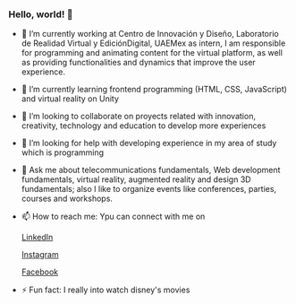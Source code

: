 ### Hello, world! 👋

- 🔭 I’m currently working at Centro de Innovación y Diseño, Laboratorio de Realidad Virtual y EdiciónDigital, UAEMex as intern, I am responsible for programming and animating content for the virtual platform, as well as providing functionalities and dynamics that improve the user experience.
  
- 🌱 I’m currently learning frontend programming (HTML, CSS, JavaScript) and virtual reality on Unity
  
- 👯 I’m looking to collaborate on proyects related with innovation, creativity, technology and education to develop more experiences
  
- 🤔 I’m looking for help with developing experience in my area of study which is programming
  
- 💬 Ask me about telecommunications fundamentals, Web development fundamentals, virtual reality, augmented reality and design 3D fundamentals; also I like to organize events like conferences, parties, courses and workshops.

- 📫 How to reach me: Ypu can connect with me on 
  
     [LinkedIn](https://www.linkedin.com/in/alma-daniela-romero-d%C3%ADaz-749266265)

     [Instagram](https://instagram.com/danisrmr?igshid=MzMyNGUyNmU2YQ==)

     [Facebook](https://www.facebook.com/daniela.050601?mibextid=LQQJ4d)
  
- ⚡ Fun fact: I really into watch disney's movies



